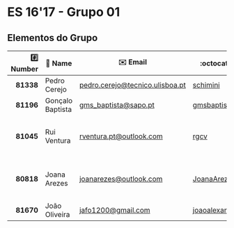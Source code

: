 # ES 16'17 - Grupo 01

## Elementos do Grupo

|  :hash: Number  |   :memo: Name    |      :envelope: Email             |            :octocat: GitHub           | :package: Grupo |
|----------------:|------------------|-----------------------------------|---------------------------------------|:---------------:|
|       **81338** |   Pedro Cerejo   | <pedro.cerejo@tecnico.ulisboa.pt> |          [schimini][81338]            |        1        |
|       **81196** | Gonçalo Baptista |      <gms_baptista@sapo.pt>       |         [gmsbaptista][81196]          |        2        |
|                 |                  |                                   |                                       |        3        |
|       **81045** |  Rui Ventura     |    <rventura.pt@outlook.com>      |             [rgcv][81045]             |        4        |
|                 |                  |                                   |                                       |        5        |
|                 |                  |                                   |                                       |        6        |
|       **80818** |  Joana Arezes    |     <joanarezes@outlook.com>      |         [JoanaArezes][80818]          |        7        |
|                 |                  |                                   |                                       |        8        |
|       **81670** |  João Oliveira   |       <jafo1200@gmail.com>        |    [joaoalexandreoliveira][81670]     |        9        |

[80818]: https://github.com/JoanaArezes
[81045]: https://github.com/rgcv
[81196]: https://github.com/gmsbaptista
[81338]: https://github.com/schimini
[81670]: https://github.com/joaoalexandreoliveira
